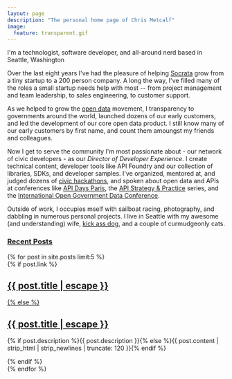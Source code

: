 ```yaml
---
layout: page
description: "The personal home page of Chris Metcalf"
image:
  feature: transparent.gif
---
```


<p class="topline">I'm a technologist, software developer, and all-around nerd based in Seattle, Washington</p>

Over the last eight years I've had the pleasure of helping [Socrata](http://www.socrata.com) grow from a tiny startup to a 200 person company. A long the way, I've filled many of the roles a small startup needs help with most -- from project management and team leadership, to sales engineering, to customer support.

As we helped to grow the [open data](https://en.wikipedia.org/wiki/Open_data) movement, I transparency to governments around the world, launched dozens of our early customers, and led the development of our core open data product. I still know many of our early customers by first name, and count them amoungst my friends and colleagues.

Now I get to serve the community I'm most passionate about - our network of civic developers - as our _Director of Developer Experience_. I create technical content, developer tools like API Foundry and our collection of libraries, SDKs, and developer samples. I've organized, mentored at, and judged dozens of [civic hackathons](https://en.wikipedia.org/wiki/Hackathon#For_a_cause_or_purpose), and spoken about open data and APIs at conferences like [API Days Paris](http://www.apidays.io/), the [API Strategy & Practice](http://apistrat.com/) series, and the [International Open Government Data Conference](http://blogs.worldbank.org/opendata/join-the-international-open-government-data-conference-live-this-week-iogdc).

Outside of work, I occupies mself with sailboat racing, photography, and dabbling in numerous personal projects. I live in Seattle with my awesome (and understanding) wife, [kick ass dog](http://facebook.com/maggiedawg), and a couple of curmudgeonly cats.

<h3><a href="/posts/">Recent Posts</a></h3>
<div class="index">
{% for post in site.posts limit:5 %}    
  <article>
    {% if post.link %}
      <h2 class="link-post"><a href="{{ post.url }}" title="{{ post.title | escape }}">{{ post.title | escape }}</a> <a href="{{ post.link }}" target="_blank" title="{{ post.title | escape }}"><i class="icon-link"></i></h2>
    {% else %}
      <h2><a href="{{ post.url }}" title="{{ post.title | escape }}">{{ post.title | escape }}</a></h2>
      <p>{% if post.description %}{{ post.description }}{% else %}{{ post.content | strip_html | strip_newlines | truncate: 120 }}{% endif %}</p>
    {% endif %}
  </article>
{% endfor %}
</div>
